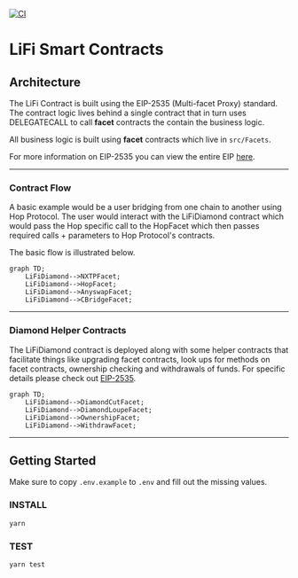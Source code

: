 [![CI](https://github.com/lifinance/lifi-contracts/actions/workflows/main.yml/badge.svg?branch=master)](https://github.com/lifinance/lifi-contracts/actions/workflows/main.yml)

# LiFi Smart Contracts

## Architecture

The LiFi Contract is built using the EIP-2535 (Multi-facet Proxy) standard. The contract logic lives behind a single contract that in turn uses DELEGATECALL to call **facet** contracts the contain the business logic.

All business logic is built using **facet** contracts which live in `src/Facets`.

For more information on EIP-2535 you can view the entire EIP [here](https://eips.ethereum.org/EIPS/eip-2535).

---

### Contract Flow

A basic example would be a user bridging from one chain to another using Hop Protocol. The user would interact with the LiFiDiamond contract which would pass the Hop specific call to the HopFacet which then passes required calls + parameters to Hop Protocol's contracts.

The basic flow is illustrated below.

```mermaid
graph TD;
    LiFiDiamond-->NXTPFacet;
    LiFiDiamond-->HopFacet;
    LiFiDiamond-->AnyswapFacet;
    LiFiDiamond-->CBridgeFacet;
```
---

### Diamond Helper Contracts
The LiFiDiamond contract is deployed along with some helper contracts that facilitate things like upgrading facet contracts, look ups for methods on facet contracts, ownership checking and withdrawals of funds. For specific details please check out [EIP-2535](https://eips.ethereum.org/EIPS/eip-2535).

```mermaid
graph TD;
    LiFiDiamond-->DiamondCutFacet;
    LiFiDiamond-->DiamondLoupeFacet;
    LiFiDiamond-->OwnershipFacet;
    LiFiDiamond-->WithdrawFacet;
```
---

## Getting Started

Make sure to copy `.env.example` to `.env` and fill out the missing values.

### INSTALL

```bash
yarn
```

### TEST

```bash
yarn test
```

